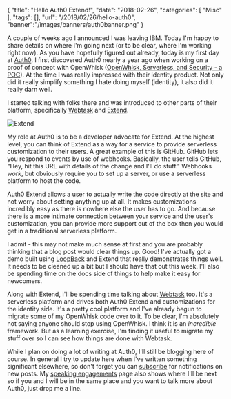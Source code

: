 {
	"title": "Hello Auth0 Extend!",
	"date": "2018-02-26",
	"categories": [
		"Misc"
	],
	"tags": [],
	"url": "/2018/02/26/hello-auth0",
	"banner":"/images/banners/auth0banner.png"
}

A couple of weeks ago I announced I was leaving IBM. Today I'm happy to share details on where I'm going next (or to be clear, where I'm working right now). As you have hopefully figured out already, today is my first day at [Auth0](https://auth0.com/). I first discovered Auth0 nearly a year ago when working on a proof of concept with OpenWhisk ([OpenWhisk, Serverless, and Security - a POC](https://www.raymondcamden.com/2017/04/17/openwhisk-serverless-and-security-a-poc/)). At the time I was really impressed with their identity product. Not only did it really simplify something I hate doing myself (identity), it also did it really darn well. 

I started talking with folks there and was introduced to other parts of their platform, specifically [Webtask](https://webtask.io/) and [Extend](https://auth0.com/extend/). 

![Extend](https://static.raymondcamden.com/images/2018/2/auth01.jpg)

My role at Auth0 is to be a developer advocate for Extend. At the highest level, you can think of Extend as a way for a service to provide serverless customization to their users. A great example of this is GitHub. GitHub lets you respond to events by use of webhooks. Basically, the user tells GitHub, "Hey, hit this URL with details of the change and I'll do stuff." Webhooks *work*, but obviously require you to set up a server, or use a serverless platform to host the code.

Auth0 Extend allows a user to actually write the code directly at the site and not worry about setting anything up at all. It makes customizations incredibly easy as there is nowhere else the user has to go. And because there is a more intimate connection between your service and the user's customization, you can provide more support out of the box then you would get in a traditional serverless platform. 

I admit - this may not make much sense at first and you are probably thinking that a blog post would clear things up. Good! I've actually got a demo built using [LoopBack](https://loopback.io/) and Extend that really demonstrates things well. It needs to be cleaned up a bit but I should have that out this week. I'll also be spending time on the docs side of things to help make it easy for newcomers. 

Along with Extend, I'll be spending time talking about [Webtask](https://webtask.io/) too. It's a serverless platform and drives both Auth0 Extend and customizations for the identity side. It's a pretty cool platform and I've already begun to migrate some of my OpenWhisk code over to it. To be clear, I'm absolutely not saying anyone should stop using OpenWhisk. I think it is an *incredible* framework. But as a learning exercise, I'm finding it useful to migrate my stuff over so I can see how things are done with Webtask. 

While I plan on doing a lot of writing at Auth0, I'll still be blogging here of course. In general I try to update here when I've written something significant elsewhere, so don't forget you can [subscribe](https://feedburner.google.com/fb/a/mailverify?uri=RaymondCamdensBlog) for notifications on new posts. My [speaking engagements](https://www.raymondcamden.com/speaking/) page also shows where I'll be next so if you and I will be in the same place and you want to talk more about Auth0, just drop me a line. 
